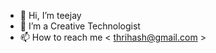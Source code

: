 - 👋 Hi, I’m teejay
- 👀 I’m a Creative Technologist
- 📫 How to reach me < thrihash@gmail.com >

<!---
thiodesignz/thiodesignz is a ✨ special ✨ repository because its `README.md` (this file) appears on your GitHub profile.
You can click the Preview link to take a look at your changes.
--->
